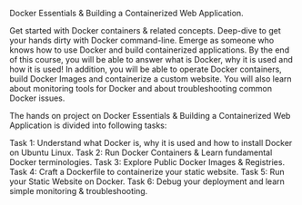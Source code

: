 Docker Essentials & Building a Containerized Web Application. 

Get started with Docker containers & related concepts.
Deep-dive to get your hands dirty with Docker command-line.
Emerge as someone who knows how to use Docker and build containerized applications.
By the end of this course, you will be able to answer what is Docker, why it is used and how it is used! In addition, you will be able to operate Docker containers, build Docker Images and containerize a custom website. You will also learn about monitoring tools for Docker and about troubleshooting common Docker issues.



The hands on project on Docker Essentials & Building a Containerized Web Application is divided into following tasks:

Task 1: Understand what Docker is, why it is used and how to install Docker on Ubuntu Linux.
Task 2: Run Docker Containers & Learn fundamental Docker terminologies.
Task 3: Explore Public Docker Images & Registries.
Task 4: Craft a Dockerfile to containerize your static website.
Task 5: Run your Static Website on Docker.
Task 6: Debug your deployment and learn simple monitoring & troubleshooting.